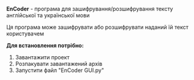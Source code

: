 **EnCoder** - програма для зашифрування/розшифрування тексту англійської та української мови

Ця програма може зашифрувати або розшифрувати наданий їй текст користувачем

**Для встановлення потрібно:**

1) Завантажити проект
2) Розпакувати завантажений архів
3) Запустити файл "EnCoder GUI.py"
